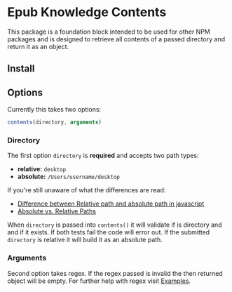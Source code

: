 # Epub Knowledge Contents

This package is a foundation block intended to be used for other NPM packages and is designed to retrieve all contents of a passed directory and return it as an object.

## Install

## Options

Currently this takes two options:

```javascript
contents(directory, arguments)
```

### Directory

The first option `directory` is **required** and accepts two path types:

- **relative:** `desktop`
- **absolute:** `/Users/username/desktop`

If you're still unaware of what the differences are read:

- [Difference between Relative path and absolute path in javascript](https://stackoverflow.com/questions/21306512/difference-between-relative-path-and-absolute-path-in-javascript)
- [Absolute vs. Relative Paths](https://medium.com/@colinlmcdonald/absolute-vs-relative-paths-7ffd8e31d49c)

When `directory` is passed into `contents()` it will validate if is directory and and if it exists. If both tests fail the code will error out. If the submitted `directory` is relative it will build it as an absolute path.

### Arguments

Second option takes regex. If the regex passed is invalid the then returned object will be empty. For further help with regex visit [Examples](example.md).
